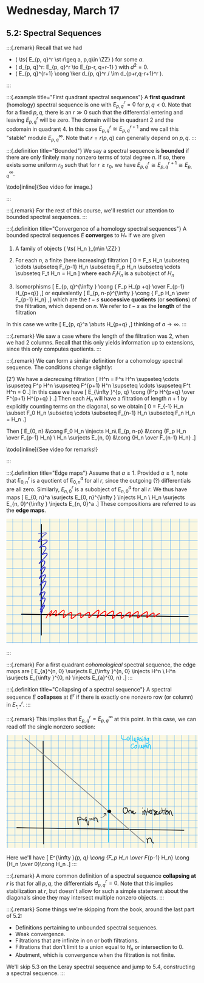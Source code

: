 # Wednesday, March 17

## 5.2: Spectral Sequences

:::{.remark}
Recall that we had 

- \( \ts{ E_{p, q}^r  \st r\geq a, p,q\in \ZZ} \) for some $a$.
- \( d_{p, q}^r: E_{p, q}^r \to E_{p-r, q+r-1} \) with $d^2=0$.
- \( E_{p, q}^{r+1} \cong \ker d_{p, q}^r / \im d_{p+r,q-r+1}^r \).

:::

:::{.example title="First quadrant spectral sequences"}
A **first quadrant** (homology) spectral sequence is one with $E_{p, q}^r = 0$ for $p, q<0$.
Note that for a fixed $p, q$, there is an $r \gg 0$ such that the differential entering and leaving $E_{p, q}^r$ will be zero.
The domain will be in quadrant 2 and the codomain in quadrant 4.
In this case $E_{p, q}^r \cong E_{p, q}^{r+1}$ and we call this "stable" module $E_{p, q}^{\infty }$.
Note that $r=r(p, q)$ can generally depend on $p, q$.
:::

:::{.definition title="Bounded"}
We say a spectral sequence is **bounded** if there are only finitely many nonzero terms of total degree $n$.
If so, there exists some uniform $r_0$ such that for $r\geq r_0$, we have $E^{r}_{p, q} \cong E_{p, q}^{r+1} \cong E_{p, q}^{\infty }$.

\todo[inline]{See video for image.}

:::

:::{.remark}
For the rest of this course, we'll restrict our attention to bounded spectral sequences.
:::

:::{.definition title="Convergence of a homology spectral sequences"}
A bounded spectral sequences $E$ **converges** to $H_*$ if we are given

1. A family of objects \( \ts{ H_n }_{n\in \ZZ} \) 

2. For each $n$, a finite (here increasing) filtration
\[
0 = F_s H_n \subseteq \cdots \subseteq F_{p-1} H_n \subseteq F_p H_n \subseteq \cdots \subseteq F_t H_n = H_n
\]
where each $F_i H_n$ is a subobject of $H_n$

3. Isomorphisms 
\[
E_{p, q}^{\infty } \cong { F_p H_{p +q} \over F_{p-1} H_{p+q}}
,\] 
or equivalently 
\[
E_{p, n-p}^{\infty } \cong { F_p H_n \over F_{p-1} H_n}
,\] 
which are the $t-s$ **successive quotients** (or **sections**) of the filtration, which depend on $n$.
  We refer to $t-s$ as the **length** of the filtration

In this case we write
\[
E_{p, q}^a \abuts H_{p+q}
,\]
thinking of $a\to \infty$.
:::

:::{.remark}
We saw a case where the length of the filtration was 2, when we had $2$ columns.
Recall that this only yields information up to extensions, since this only computes quotients.
:::

:::{.remark}
We can form a similar definition for a cohomology spectral sequence.
The conditions change slightly:

(2') We have a *decreasing* filtration
\[
H^n = F^s H^n \supseteq \cdots \supseteq F^p H^n \supseteq F^{p+1} H^n \supseteq \cdots \supseteq F^t H^n = 0
.\]
In this case we have 
\[
E_{\infty }^{p, q} \cong {F^p H^{p+q} \over F^{p+1} H^{p+q} }
.\]
Then each $H_n$ will have a filtration of length $n+1$ by explicitly counting terms on the diagonal, so we obtain
\[
0 = F_{-1} H_n \subset F_0 H_n \subseteq \cdots \subseteq F_{n-1} H_n \subseteq F_n H_n = H_n
.\]

Then 
\[
E_{0, n} &\cong F_0 H_n \injects H_n\\
E_{p, n-p} &\cong {F_p H_n \over F_{p-1} H_n} \\
H_n \surjects E_{n, 0} &\cong {H_n \over F_{n-1} H_n} 
.\]

\todo[inline]{See video for remarks!}

:::

:::{.definition title="Edge maps"}
Assume that $a\geq 1$.
Provided $a\geq 1$, note that $E_{0, n}^r$ is a quotient of $E_{0, n}^a$ for all $r$, since the outgoing (?) differentials are all zero.
Similarly, $E_{n, 0}^r$ is a subobject of $E_{n, 0}^a$ for all $r$.
We thus have maps
\[
E_{0, n}^a \surjects E_{0, n}^{\infty } \injects H_n \\
H_n \surjects E_{n, 0}^{\infty } \injects E_{n, 0}^a
.\]
These compositions are referred to as the **edge maps**.

![Edges of a spectral sequence](figures/EdgeMaps.png)

:::

:::{.remark}
For a first quadrant *cohomological* spectral sequence, the edge maps are 
\[
E_{a}^{n, 0} \surjects E_{\infty }^{n, 0} \injects H^n \\
H^n \surjects E_{\infty }^{0, n} \injects E_{a}^{0, n}
.\]
:::

:::{.definition title="Collapsing of a spectral sequence"}
A spectral sequence $E$ **collapses** at $E^r$ if there is exactly one nonzero row (or column) in $E_{*, *}^r$.
:::

:::{.remark}
This implies that $E_{p, q}^r = E_{p, q}^{\infty }$ at this point.
In this case, we can read off the single nonzero section:

![image_2021-03-17-09-55-34](figures/image_2021-03-17-09-55-34.png)

Here we'll have 
\[
E^{\infty }_{p, q} \cong {F_p H_n \over F_{p-1} H_n} \cong {H_n \over 0}\cong H_n
.\]
:::

:::{.remark}
A more common definition of a spectral sequence **collapsing at $r$** is that for all $p, q$, the differentials $d_{p, q}^r = 0$.
Note that this implies stabilization at $r$, but doesn't allow for such a simple statement about the diagonals since they may intersect multiple nonzero objects.
:::

:::{.remark}
Some things we're skipping from the book, around the last part of 5.2:

- Definitions pertaining to unbounded spectral sequences.
- Weak convergence.
- Filtrations that are infinite in on or both filtrations.
- Filtrations that don't limit to a union equal to $H_n$ or intersection to 0.
- Abutment, which is convergence when the filtration is not finite.

We'll skip 5.3 on the Leray spectral sequence and jump to 5.4, constructing a spectral sequence.
:::






